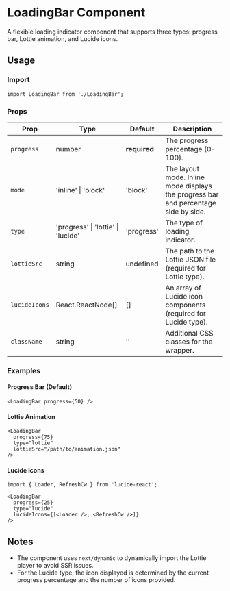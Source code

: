 # LoadingBar Component

A flexible loading indicator component that supports three types: progress bar, Lottie animation, and Lucide icons.

## Usage

### Import
```tsx
import LoadingBar from './LoadingBar';
```

### Props
| Prop | Type | Default | Description |
|------|------|---------|-------------|
| `progress` | number | **required** | The progress percentage (0-100). |
| `mode` | 'inline' \| 'block' | 'block' | The layout mode. Inline mode displays the progress bar and percentage side by side. |
| `type` | 'progress' \| 'lottie' \| 'lucide' | 'progress' | The type of loading indicator. |
| `lottieSrc` | string | undefined | The path to the Lottie JSON file (required for Lottie type). |
| `lucideIcons` | React.ReactNode[] | [] | An array of Lucide icon components (required for Lucide type). |
| `className` | string | '' | Additional CSS classes for the wrapper. |

### Examples

#### Progress Bar (Default)
```tsx
<LoadingBar progress={50} />
```

#### Lottie Animation
```tsx
<LoadingBar 
  progress={75} 
  type="lottie" 
  lottieSrc="/path/to/animation.json" 
/>
```

#### Lucide Icons
```tsx
import { Loader, RefreshCw } from 'lucide-react';

<LoadingBar 
  progress={25} 
  type="lucide" 
  lucideIcons={[<Loader />, <RefreshCw />]} 
/>
```

## Notes
- The component uses `next/dynamic` to dynamically import the Lottie player to avoid SSR issues.
- For the Lucide type, the icon displayed is determined by the current progress percentage and the number of icons provided.
